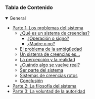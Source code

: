 ### Tabla de Contenido

<details open><summary>General</summary>

- [Parte 1: Los problemas del sistema](#los-problemas-del-sistema)
  - [¿Qué es un sistema de creencias?](#qué-es-un-sistema-de-creencias)
    - [¿Operación o signo?](#operación-o-signo)
    - [¿Madre o no?](#madre-o-no)
  - [El problema de la ambigüedad](#el-problema-de-ambiguedad)
  - [Un sistema de creencias es...](#un-sistema-de-creencias-es)
  - [La percepción y la realidad](#la-percepción-y-la-realidad)
  - [¿Cuándo algo se vuelve real?](#cuándo-algo-se-vuelve-real)
  - [Ser parte del sistema](#ser-parte-del-sistema)
  - [Sistemas de creencias rotos](#sistemas-de-creencias-rotos)
  - [Conclusión](#conclusión)
- [Parte 2: La filosofía del sistema]()
- [Parte 3: La voluntad de la autoridad]()

</details>
